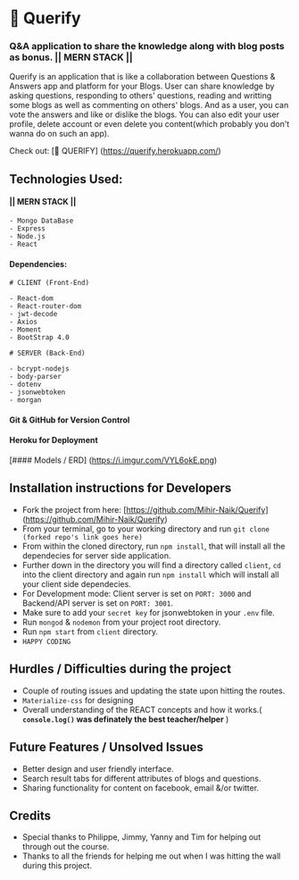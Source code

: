 # 🤔 Querify

### Q&amp;A application to share the knowledge along with blog posts as bonus. || MERN STACK ||

Querify is an application that is like a collaboration between Questions & Answers app and platform for your Blogs. User can share knowledge by asking questions, responding to others' questions, reading and writting some blogs as well as commenting on others' blogs. And as a user, you can vote the answers and like or dislike the blogs. You can also edit your user profile, delete account or even delete you content(which probably you don't wanna do on such an app).
 
Check out:  [🤔 QUERIFY] (https://querify.herokuapp.com/) 

## Technologies Used:

#### || 	MERN STACK  ||
 
	- Mongo DataBase
	- Express
	- Node.js
	- React 

#### Dependencies:
	# CLIENT (Front-End)
	
	- React-dom
	- React-router-dom
	- jwt-decode
	- Axios
	- Moment
	- BootStrap 4.0
	
	# SERVER (Back-End)
	
	- bcrypt-nodejs
	- body-parser
	- dotenv
	- jsonwebtoken
	- morgan
	

#### Git & GitHub for Version Control
#### Heroku for Deployment

[#### Models / ERD] (https://i.imgur.com/VYL6okE.png)

## Installation instructions for Developers
- Fork the project from here: [https://github.com/Mihir-Naik/Querify] (https://github.com/Mihir-Naik/Querify)
- From your terminal, go to your working directory and run `git clone (forked repo's link goes here)`
- From within the cloned directory, run `npm install`, that will install all the dependecies for server side application.
- Further down in the directory you will find a directory called `client`, `cd` into the client directory and again run `npm install` which will install all your client side dependecies.
- For Development mode: Client server is set on `PORT: 3000` and Backend/API server is set on `PORT: 3001`.
- Make sure to add your `secret key` for jsonwebtoken in your `.env` file.
- Run `mongod` & `nodemon` from your project root directory.
- Run `npm start` from `client` directory.
- `HAPPY CODING`

 
## Hurdles / Difficulties during the project

- Couple of routing issues and updating the state upon hitting the routes.
- `Materialize-css` for designing
- Overall understanding of the REACT concepts and how it works.( **`console.log()` was definately the best teacher/helper** )

## Future Features / Unsolved Issues

- Better design and user friendly interface.
- Search result tabs for different attributes of blogs and questions. 
- Sharing functionality for content on facebook, email &/or twitter.

## Credits

- Special thanks to Philippe, Jimmy, Yanny and Tim for helping out through out the course.
- Thanks to all the friends for helping me out when I was hitting the wall during this project. 